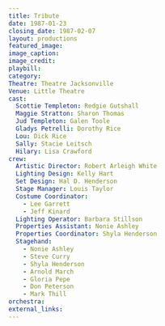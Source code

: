 ```yaml
---
title: Tribute
date: 1987-01-23
closing_date: 1987-02-07
layout: productions
featured_image: 
image_caption:
image_credit:
playbill: 
category: 
Theatre: Theatre Jacksonville
Venue: Little Theatre
cast:
  Scottie Templeton: Redgie Gutshall
  Maggie Stratton: Sharon Thomas
  Jud Templeton: Galen Toole
  Gladys Petrelli: Dorothy Rice
  Lou: Dick Rice
  Sally: Stacie Leitsch
  Hilary: Lisa Crawford
crew:
  Artistic Director: Robert Arleigh White
  Lighting Design: Kelly Hart
  Set Design: Hal D. Henderson
  Stage Manager: Louis Taylor
  Costume Coordinator:
    - Lee Garrett
    - Jeff Kinard
  Lighting Operator: Barbara Stillson
  Properties Assistant: Nonie Ashley
  Properties Coordinator: Shyla Henderson
  Stagehand:
    - Nonie Ashley
    - Steve Curry
    - Shyla Henderson
    - Arnold March
    - Gloria Pepe
    - Don Peterson
    - Mark Thill
orchestra:
external_links:
---
```


